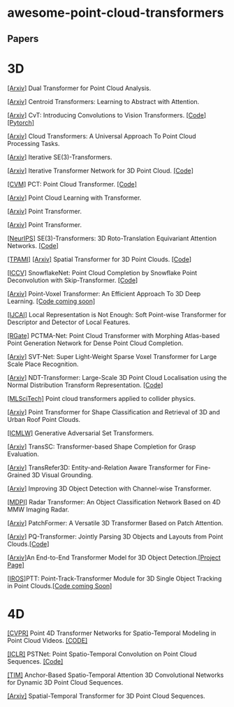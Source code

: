 # awesome-point-cloud-transformers

## Papers

# 3D
[[Arxiv]](https://arxiv.org/pdf/2104.13044.pdf) Dual Transformer for Point Cloud Analysis.

[[Arxiv]](https://arxiv.org/pdf/2102.08606.pdf) Centroid Transformers: Learning to Abstract with Attention.

[[Arxiv]](https://arxiv.org/pdf/2103.15808.pdf) CvT: Introducing Convolutions to Vision Transformers. [[Code]](https://github.com/microsoft/CvT) [[Pytorch]](https://github.com/rishikksh20/convolution-vision-transformers)

[[Arxiv]](https://arxiv.org/pdf/2007.11679.pdf) Cloud Transformers: A Universal Approach To Point Cloud Processing Tasks. 

[[Arxiv]](https://arxiv.org/pdf/2102.13419.pdf) Iterative SE(3)-Transformers.

[[Arxiv]](https://arxiv.org/pdf/1811.11209.pdf) Iterative Transformer Network for 3D Point Cloud. [[Code]](https://github.com/wentaoyuan/it-net)

[[CVM]](https://link.springer.com/content/pdf/10.1007/s41095-021-0229-5.pdf) PCT: Point Cloud Transformer. [[Code]](https://github.com/MenghaoGuo/PCT)

[[Arxiv]](https://arxiv.org/pdf/2104.13636.pdf) Point Cloud Learning with Transformer.

[[Arxiv]](https://arxiv.org/pdf/2012.09164.pdf) Point Transformer.

[[Arxiv]](https://arxiv.org/pdf/2011.00931.pdf) Point Transformer.

[[NeurIPS]](https://proceedings.neurips.cc/paper/2020/file/15231a7ce4ba789d13b722cc5c955834-Paper.pdf) SE(3)-Transformers: 3D Roto-Translation Equivariant Attention Networks. [[Code]](https://github.com/FabianFuchsML/se3-transformer-public)

[[TPAMI]](https://ieeexplore-ieee-org.udel.idm.oclc.org/stamp/stamp.jsp?tp=&arnumber=9393615) [[Arxiv]](https://arxiv.org/pdf/1906.10887.pdf) Spatial Transformer for 3D Point Clouds. [[Code]](https://github.com/samaonline/spatial-transformer-for-3d-point-clouds)

[[ICCV]](https://arxiv.org/pdf/2108.04444.pdf) SnowflakeNet: Point Cloud Completion by Snowflake Point Deconvolution with
Skip-Transformer. [[Code]](https://github.com/AllenXiangX/SnowflakeNet)

[[Arxiv]](https://arxiv.org/pdf/2108.06076.pdf) Point-Voxel Transformer: An Efficient Approach To 3D Deep Learning. [[Code coming soon]](https://github.com/2020zhangcheng/PVT)

[[IJCAI]](https://www.ijcai.org/proceedings/2021/0159.pdf) Local Representation is Not Enough: Soft Point-wise Transformer for Descriptor and Detector of Local Features.

[[RGate]](https://www.researchgate.net/profile/Alexander-Perzylo/publication/353955048_PCTMA-Net_Point_Cloud_Transformer_with_Morphing_Atlas-based_Point_Generation_Network_for_Dense_Point_Cloud_Completion/links/611bd6930c2bfa282a50001d/PCTMA-Net-Point-Cloud-Transformer-with-Morphing-Atlas-based-Point-Generation-Network-for-Dense-Point-Cloud-Completion.pdf) PCTMA-Net: Point Cloud Transformer with Morphing Atlas-based Point Generation Network for Dense Point Cloud Completion.

[[Arxiv]](https://arxiv.org/pdf/2105.00149.pdf) SVT-Net: Super Light-Weight Sparse Voxel Transformer for Large Scale Place Recognition.

[[Arxiv]](https://arxiv.org/pdf/2103.12292.pdf) NDT-Transformer: Large-Scale 3D Point Cloud Localisation using the Normal Distribution Transform Representation. [[Code]](https://github.com/dachengxiaocheng/NDT-Transformer)

[[MLSciTech]](https://iopscience.iop.org/article/10.1088/2632-2153/ac07f6/pdf) Point cloud transformers applied to collider physics.

[[Arxiv]](https://arxiv.org/pdf/2011.03921.pdf) Point Transformer for Shape Classification and Retrieval of 3D and Urban Roof Point Clouds.

[[ICMLW]](https://www.ml.informatik.tu-darmstadt.de/papers/stelzner2020ood_gast.pdf) Generative Adversarial Set Transformers.

[[Arxiv]](https://arxiv.org/pdf/2107.00511.pdf) TransSC: Transformer-based Shape Completion for Grasp Evaluation.

[[Arxiv]](https://arxiv.org/pdf/2108.02388.pdf) TransRefer3D: Entity-and-Relation Aware Transformer for Fine-Grained 3D Visual Grounding.

[[Arxiv]](https://arxiv.org/pdf/2108.10723.pdf) Improving 3D Object Detection with Channel-wise Transformer.

[[MDPI]](https://doi.org/10.3390/s21113854) Radar Transformer: An Object Classification Network Based on 4D MMW Imaging Radar.

[[Arxiv]](https://arxiv.org/pdf/2111.00207.pdf) PatchFormer: A Versatile 3D Transformer Based on Patch Attention.

[[Arxiv]](https://arxiv.org/pdf/2109.05566.pdf) PQ-Transformer: Jointly Parsing 3D Objects and Layouts from Point Clouds.[[Code]](https://github.com/OPEN-AIR-SUN/PQ-Transformer)

[[Arxiv]](https://arxiv.org/pdf/2109.08141.pdf)An End-to-End Transformer Model for 3D Object Detection.[[Project Page]](https://facebookresearch.github.io/3detr/)

[[IROS]](https://arxiv.org/pdf/2108.06455.pdf)PTT: Point-Track-Transformer Module for 3D Single Object Tracking in Point Clouds.[[Code coming Soon]](https://github.com/shanjiayao/PTT)

# 4D
[[CVPR]](https://openaccess.thecvf.com/content/CVPR2021/papers/Fan_Point_4D_Transformer_Networks_for_Spatio-Temporal_Modeling_in_Point_Cloud_CVPR_2021_paper.pdf) Point 4D Transformer Networks for Spatio-Temporal Modeling in Point Cloud Videos. [[CODE]](https://github.com/hehefan/P4Transformer)

[[ICLR]](https://openreview.net/pdf?id=O3bqkf_Puys) PSTNet: Point Spatio-Temporal Convolution on Point Cloud Sequences. [[Code]](https://github.com/hehefan/Point-Spatio-Temporal-Convolution)

[[TIM]](https://ieeexplore-ieee-org.udel.idm.oclc.org/stamp/stamp.jsp?tp=&arnumber=9522122) Anchor-Based Spatio-Temporal Attention 3D Convolutional Networks for Dynamic 3D Point Cloud Sequences.

[[Arxiv]](https://arxiv.org/pdf/2110.09783.pdf) Spatial-Temporal Transformer for 3D Point Cloud Sequences.
